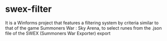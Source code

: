 # swex-filter
It is a Winforms project that features a filtering system by criteria similar to that of the game Summoners War : Sky Arena, to select runes from the .json file of the SWEX (Summoners War Exporter) export

